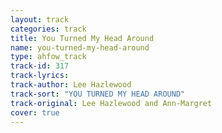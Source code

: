 ```yaml
---
layout: track
categories: track
title: You Turned My Head Around
name: you-turned-my-head-around
type: ahfow_track
track-id: 317
track-lyrics: 
track-author: Lee Hazlewood
track-sort: "YOU TURNED MY HEAD AROUND"
track-original: Lee Hazlewood and Ann-Margret
cover: true
---
```

